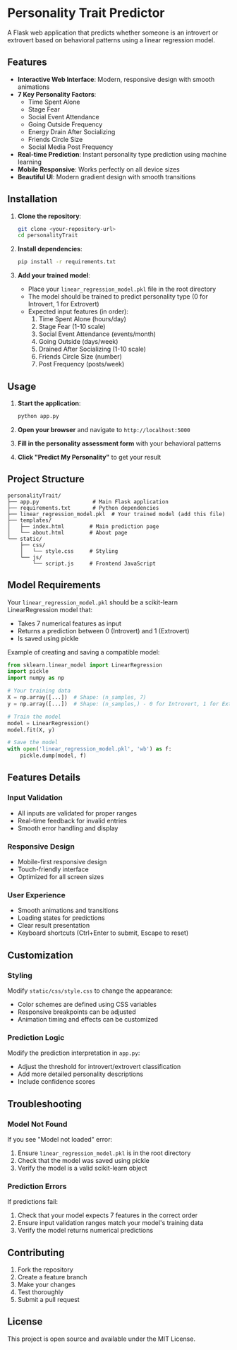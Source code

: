 # Personality Trait Predictor

A Flask web application that predicts whether someone is an introvert or extrovert based on behavioral patterns using a linear regression model.

## Features

- **Interactive Web Interface**: Modern, responsive design with smooth animations
- **7 Key Personality Factors**: 
  - Time Spent Alone
  - Stage Fear
  - Social Event Attendance
  - Going Outside Frequency
  - Energy Drain After Socializing
  - Friends Circle Size
  - Social Media Post Frequency
- **Real-time Prediction**: Instant personality type prediction using machine learning
- **Mobile Responsive**: Works perfectly on all device sizes
- **Beautiful UI**: Modern gradient design with smooth transitions

## Installation

1. **Clone the repository**:
   ```bash
   git clone <your-repository-url>
   cd personalityTrait
   ```

2. **Install dependencies**:
   ```bash
   pip install -r requirements.txt
   ```

3. **Add your trained model**:
   - Place your `linear_regression_model.pkl` file in the root directory
   - The model should be trained to predict personality type (0 for Introvert, 1 for Extrovert)
   - Expected input features (in order):
     1. Time Spent Alone (hours/day)
     2. Stage Fear (1-10 scale)
     3. Social Event Attendance (events/month)
     4. Going Outside (days/week)
     5. Drained After Socializing (1-10 scale)
     6. Friends Circle Size (number)
     7. Post Frequency (posts/week)

## Usage

1. **Start the application**:
   ```bash
   python app.py
   ```

2. **Open your browser** and navigate to `http://localhost:5000`

3. **Fill in the personality assessment form** with your behavioral patterns

4. **Click "Predict My Personality"** to get your result

## Project Structure

```
personalityTrait/
├── app.py                 # Main Flask application
├── requirements.txt       # Python dependencies
├── linear_regression_model.pkl  # Your trained model (add this file)
├── templates/
│   ├── index.html        # Main prediction page
│   └── about.html        # About page
└── static/
    ├── css/
    │   └── style.css     # Styling
    └── js/
        └── script.js     # Frontend JavaScript
```

## Model Requirements

Your `linear_regression_model.pkl` should be a scikit-learn LinearRegression model that:
- Takes 7 numerical features as input
- Returns a prediction between 0 (Introvert) and 1 (Extrovert)
- Is saved using pickle

Example of creating and saving a compatible model:
```python
from sklearn.linear_model import LinearRegression
import pickle
import numpy as np

# Your training data
X = np.array([...])  # Shape: (n_samples, 7)
y = np.array([...])  # Shape: (n_samples,) - 0 for Introvert, 1 for Extrovert

# Train the model
model = LinearRegression()
model.fit(X, y)

# Save the model
with open('linear_regression_model.pkl', 'wb') as f:
    pickle.dump(model, f)
```

## Features Details

### Input Validation
- All inputs are validated for proper ranges
- Real-time feedback for invalid entries
- Smooth error handling and display

### Responsive Design
- Mobile-first responsive design
- Touch-friendly interface
- Optimized for all screen sizes

### User Experience
- Smooth animations and transitions
- Loading states for predictions
- Clear result presentation
- Keyboard shortcuts (Ctrl+Enter to submit, Escape to reset)

## Customization

### Styling
Modify `static/css/style.css` to change the appearance:
- Color schemes are defined using CSS variables
- Responsive breakpoints can be adjusted
- Animation timing and effects can be customized

### Prediction Logic
Modify the prediction interpretation in `app.py`:
- Adjust the threshold for introvert/extrovert classification
- Add more detailed personality descriptions
- Include confidence scores

## Troubleshooting

### Model Not Found
If you see "Model not loaded" error:
1. Ensure `linear_regression_model.pkl` is in the root directory
2. Check that the model was saved using pickle
3. Verify the model is a valid scikit-learn object

### Prediction Errors
If predictions fail:
1. Check that your model expects 7 features in the correct order
2. Ensure input validation ranges match your model's training data
3. Verify the model returns numerical predictions

## Contributing

1. Fork the repository
2. Create a feature branch
3. Make your changes
4. Test thoroughly
5. Submit a pull request

## License

This project is open source and available under the MIT License.
